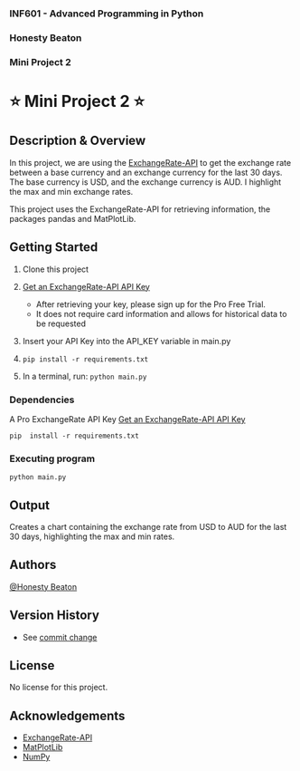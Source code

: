 ### INF601 - Advanced Programming in Python
### Honesty Beaton
### Mini Project 2


# ⭐ Mini Project 2 ⭐

## Description & Overview
In this project, we are using the [ExchangeRate-API](https://www.exchangerate-api.com/) to get the exchange rate between a base currency and an exchange currency for the last 30 days.
The base currency is USD, and the exchange currency is AUD.
I highlight the max and min exchange rates.

This project uses the ExchangeRate-API for retrieving information, the packages pandas and MatPlotLib.

## Getting Started
1) Clone this project
2) [Get an ExchangeRate-API API Key](https://www.exchangerate-api.com/)
    * After retrieving your key, please sign up for the Pro Free Trial.
    * It does not require card information and allows for historical data to be requested

3) Insert your API Key into the API_KEY variable in main.py
4) ```pip install -r requirements.txt ```
5) In a terminal, run: ``` python main.py ```


### Dependencies
A Pro ExchangeRate API Key
[Get an ExchangeRate-API API Key](https://www.exchangerate-api.com/)
```
pip  install -r requirements.txt
```

### Executing program

```
python main.py
```

## Output

Creates a chart containing the exchange rate from USD to AUD for the last 30 days, highlighting the max and min rates.

## Authors

[@Honesty Beaton](https://github.com/Honesty-Beaton)


## Version History

* See [commit change]()

## License

No license for this project.

## Acknowledgements
* [ExchangeRate-API](https://www.exchangerate-api.com/)
* [MatPlotLib](https://matplotlib.org/stable/tutorials/pyplot.html)
* [NumPy](https://numpy.org/doc/stable/user/whatisnumpy.html)

